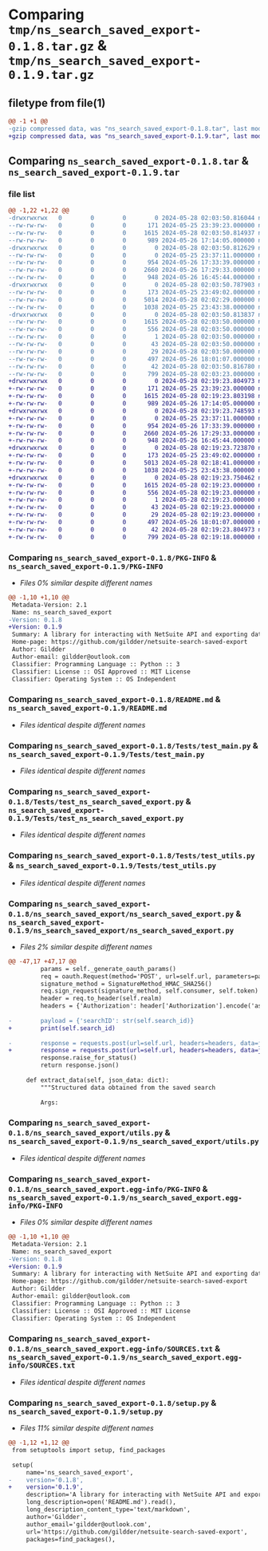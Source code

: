# Comparing `tmp/ns_search_saved_export-0.1.8.tar.gz` & `tmp/ns_search_saved_export-0.1.9.tar.gz`

## filetype from file(1)

```diff
@@ -1 +1 @@
-gzip compressed data, was "ns_search_saved_export-0.1.8.tar", last modified: Tue May 28 02:03:50 2024, max compression
+gzip compressed data, was "ns_search_saved_export-0.1.9.tar", last modified: Tue May 28 02:19:23 2024, max compression
```

## Comparing `ns_search_saved_export-0.1.8.tar` & `ns_search_saved_export-0.1.9.tar`

### file list

```diff
@@ -1,22 +1,22 @@
-drwxrwxrwx   0        0        0        0 2024-05-28 02:03:50.816044 ns_search_saved_export-0.1.8/
--rw-rw-rw-   0        0        0      171 2024-05-25 23:39:23.000000 ns_search_saved_export-0.1.8/LICENSE
--rw-rw-rw-   0        0        0     1615 2024-05-28 02:03:50.814937 ns_search_saved_export-0.1.8/PKG-INFO
--rw-rw-rw-   0        0        0      989 2024-05-26 17:14:05.000000 ns_search_saved_export-0.1.8/README.md
-drwxrwxrwx   0        0        0        0 2024-05-28 02:03:50.812629 ns_search_saved_export-0.1.8/Tests/
--rw-rw-rw-   0        0        0        0 2024-05-25 23:37:11.000000 ns_search_saved_export-0.1.8/Tests/__init__.py
--rw-rw-rw-   0        0        0      954 2024-05-26 17:33:39.000000 ns_search_saved_export-0.1.8/Tests/test_main.py
--rw-rw-rw-   0        0        0     2660 2024-05-26 17:29:33.000000 ns_search_saved_export-0.1.8/Tests/test_ns_search_saved_export.py
--rw-rw-rw-   0        0        0      948 2024-05-26 16:45:44.000000 ns_search_saved_export-0.1.8/Tests/test_utils.py
-drwxrwxrwx   0        0        0        0 2024-05-28 02:03:50.787903 ns_search_saved_export-0.1.8/ns_search_saved_export/
--rw-rw-rw-   0        0        0      173 2024-05-25 23:49:02.000000 ns_search_saved_export-0.1.8/ns_search_saved_export/__init__.py
--rw-rw-rw-   0        0        0     5014 2024-05-28 02:02:29.000000 ns_search_saved_export-0.1.8/ns_search_saved_export/ns_search_saved_export.py
--rw-rw-rw-   0        0        0     1038 2024-05-25 23:43:38.000000 ns_search_saved_export-0.1.8/ns_search_saved_export/utils.py
-drwxrwxrwx   0        0        0        0 2024-05-28 02:03:50.813837 ns_search_saved_export-0.1.8/ns_search_saved_export.egg-info/
--rw-rw-rw-   0        0        0     1615 2024-05-28 02:03:50.000000 ns_search_saved_export-0.1.8/ns_search_saved_export.egg-info/PKG-INFO
--rw-rw-rw-   0        0        0      556 2024-05-28 02:03:50.000000 ns_search_saved_export-0.1.8/ns_search_saved_export.egg-info/SOURCES.txt
--rw-rw-rw-   0        0        0        1 2024-05-28 02:03:50.000000 ns_search_saved_export-0.1.8/ns_search_saved_export.egg-info/dependency_links.txt
--rw-rw-rw-   0        0        0       43 2024-05-28 02:03:50.000000 ns_search_saved_export-0.1.8/ns_search_saved_export.egg-info/requires.txt
--rw-rw-rw-   0        0        0       29 2024-05-28 02:03:50.000000 ns_search_saved_export-0.1.8/ns_search_saved_export.egg-info/top_level.txt
--rw-rw-rw-   0        0        0      497 2024-05-26 18:01:07.000000 ns_search_saved_export-0.1.8/pyproject.toml
--rw-rw-rw-   0        0        0       42 2024-05-28 02:03:50.816780 ns_search_saved_export-0.1.8/setup.cfg
--rw-rw-rw-   0        0        0      799 2024-05-28 02:03:23.000000 ns_search_saved_export-0.1.8/setup.py
+drwxrwxrwx   0        0        0        0 2024-05-28 02:19:23.804973 ns_search_saved_export-0.1.9/
+-rw-rw-rw-   0        0        0      171 2024-05-25 23:39:23.000000 ns_search_saved_export-0.1.9/LICENSE
+-rw-rw-rw-   0        0        0     1615 2024-05-28 02:19:23.803198 ns_search_saved_export-0.1.9/PKG-INFO
+-rw-rw-rw-   0        0        0      989 2024-05-26 17:14:05.000000 ns_search_saved_export-0.1.9/README.md
+drwxrwxrwx   0        0        0        0 2024-05-28 02:19:23.748593 ns_search_saved_export-0.1.9/Tests/
+-rw-rw-rw-   0        0        0        0 2024-05-25 23:37:11.000000 ns_search_saved_export-0.1.9/Tests/__init__.py
+-rw-rw-rw-   0        0        0      954 2024-05-26 17:33:39.000000 ns_search_saved_export-0.1.9/Tests/test_main.py
+-rw-rw-rw-   0        0        0     2660 2024-05-26 17:29:33.000000 ns_search_saved_export-0.1.9/Tests/test_ns_search_saved_export.py
+-rw-rw-rw-   0        0        0      948 2024-05-26 16:45:44.000000 ns_search_saved_export-0.1.9/Tests/test_utils.py
+drwxrwxrwx   0        0        0        0 2024-05-28 02:19:23.723870 ns_search_saved_export-0.1.9/ns_search_saved_export/
+-rw-rw-rw-   0        0        0      173 2024-05-25 23:49:02.000000 ns_search_saved_export-0.1.9/ns_search_saved_export/__init__.py
+-rw-rw-rw-   0        0        0     5013 2024-05-28 02:18:41.000000 ns_search_saved_export-0.1.9/ns_search_saved_export/ns_search_saved_export.py
+-rw-rw-rw-   0        0        0     1038 2024-05-25 23:43:38.000000 ns_search_saved_export-0.1.9/ns_search_saved_export/utils.py
+drwxrwxrwx   0        0        0        0 2024-05-28 02:19:23.750462 ns_search_saved_export-0.1.9/ns_search_saved_export.egg-info/
+-rw-rw-rw-   0        0        0     1615 2024-05-28 02:19:23.000000 ns_search_saved_export-0.1.9/ns_search_saved_export.egg-info/PKG-INFO
+-rw-rw-rw-   0        0        0      556 2024-05-28 02:19:23.000000 ns_search_saved_export-0.1.9/ns_search_saved_export.egg-info/SOURCES.txt
+-rw-rw-rw-   0        0        0        1 2024-05-28 02:19:23.000000 ns_search_saved_export-0.1.9/ns_search_saved_export.egg-info/dependency_links.txt
+-rw-rw-rw-   0        0        0       43 2024-05-28 02:19:23.000000 ns_search_saved_export-0.1.9/ns_search_saved_export.egg-info/requires.txt
+-rw-rw-rw-   0        0        0       29 2024-05-28 02:19:23.000000 ns_search_saved_export-0.1.9/ns_search_saved_export.egg-info/top_level.txt
+-rw-rw-rw-   0        0        0      497 2024-05-26 18:01:07.000000 ns_search_saved_export-0.1.9/pyproject.toml
+-rw-rw-rw-   0        0        0       42 2024-05-28 02:19:23.804973 ns_search_saved_export-0.1.9/setup.cfg
+-rw-rw-rw-   0        0        0      799 2024-05-28 02:19:18.000000 ns_search_saved_export-0.1.9/setup.py
```

### Comparing `ns_search_saved_export-0.1.8/PKG-INFO` & `ns_search_saved_export-0.1.9/PKG-INFO`

 * *Files 0% similar despite different names*

```diff
@@ -1,10 +1,10 @@
 Metadata-Version: 2.1
 Name: ns_search_saved_export
-Version: 0.1.8
+Version: 0.1.9
 Summary: A library for interacting with NetSuite API and exporting data
 Home-page: https://github.com/gildder/netsuite-search-saved-export
 Author: Gildder
 Author-email: gildder@outlook.com
 Classifier: Programming Language :: Python :: 3
 Classifier: License :: OSI Approved :: MIT License
 Classifier: Operating System :: OS Independent
```

### Comparing `ns_search_saved_export-0.1.8/README.md` & `ns_search_saved_export-0.1.9/README.md`

 * *Files identical despite different names*

### Comparing `ns_search_saved_export-0.1.8/Tests/test_main.py` & `ns_search_saved_export-0.1.9/Tests/test_main.py`

 * *Files identical despite different names*

### Comparing `ns_search_saved_export-0.1.8/Tests/test_ns_search_saved_export.py` & `ns_search_saved_export-0.1.9/Tests/test_ns_search_saved_export.py`

 * *Files identical despite different names*

### Comparing `ns_search_saved_export-0.1.8/Tests/test_utils.py` & `ns_search_saved_export-0.1.9/Tests/test_utils.py`

 * *Files identical despite different names*

### Comparing `ns_search_saved_export-0.1.8/ns_search_saved_export/ns_search_saved_export.py` & `ns_search_saved_export-0.1.9/ns_search_saved_export/ns_search_saved_export.py`

 * *Files 2% similar despite different names*

```diff
@@ -47,17 +47,17 @@
         params = self._generate_oauth_params()
         req = oauth.Request(method='POST', url=self.url, parameters=params)
         signature_method = SignatureMethod_HMAC_SHA256()
         req.sign_request(signature_method, self.consumer, self.token)
         header = req.to_header(self.realm)
         headers = {'Authorization': header['Authorization'].encode('ascii', 'ignore'), 'Content-Type': 'application/json'}
         
-        payload = {'searchID': str(self.search_id)}
+        print(self.search_id)
         
-        response = requests.post(url=self.url, headers=headers, data=json.dumps(payload))
+        response = requests.post(url=self.url, headers=headers, data=json.dumps({'searchID': self.search_id}))
         response.raise_for_status()
         return response.json()
 
     def extract_data(self, json_data: dict):
         """Structured data obtained from the saved search
 
         Args:
```

### Comparing `ns_search_saved_export-0.1.8/ns_search_saved_export/utils.py` & `ns_search_saved_export-0.1.9/ns_search_saved_export/utils.py`

 * *Files identical despite different names*

### Comparing `ns_search_saved_export-0.1.8/ns_search_saved_export.egg-info/PKG-INFO` & `ns_search_saved_export-0.1.9/ns_search_saved_export.egg-info/PKG-INFO`

 * *Files 0% similar despite different names*

```diff
@@ -1,10 +1,10 @@
 Metadata-Version: 2.1
 Name: ns_search_saved_export
-Version: 0.1.8
+Version: 0.1.9
 Summary: A library for interacting with NetSuite API and exporting data
 Home-page: https://github.com/gildder/netsuite-search-saved-export
 Author: Gildder
 Author-email: gildder@outlook.com
 Classifier: Programming Language :: Python :: 3
 Classifier: License :: OSI Approved :: MIT License
 Classifier: Operating System :: OS Independent
```

### Comparing `ns_search_saved_export-0.1.8/ns_search_saved_export.egg-info/SOURCES.txt` & `ns_search_saved_export-0.1.9/ns_search_saved_export.egg-info/SOURCES.txt`

 * *Files identical despite different names*

### Comparing `ns_search_saved_export-0.1.8/setup.py` & `ns_search_saved_export-0.1.9/setup.py`

 * *Files 11% similar despite different names*

```diff
@@ -1,12 +1,12 @@
 from setuptools import setup, find_packages
 
 setup(
     name='ns_search_saved_export',
-    version='0.1.8',
+    version='0.1.9',
     description='A library for interacting with NetSuite API and exporting data',
     long_description=open('README.md').read(),
     long_description_content_type='text/markdown',
     author='Gildder',
     author_email='gildder@outlook.com',
     url='https://github.com/gildder/netsuite-search-saved-export',
     packages=find_packages(),
```

